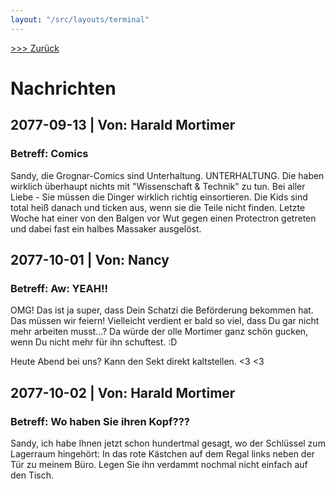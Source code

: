 ```yaml
---
layout: "/src/layouts/terminal"
---
```


<a href="./"> >>> Zurück</a>

# Nachrichten

## 2077-09-13 | Von: Harald Mortimer

### Betreff: Comics

Sandy, die Grognar-Comics sind Unterhaltung. UNTERHALTUNG. Die haben wirklich überhaupt nichts mit "Wissenschaft & Technik" zu tun. Bei aller Liebe - Sie müssen die Dinger wirklich richtig einsortieren. Die Kids sind total heiß danach und ticken aus, wenn sie die Teile nicht finden. Letzte Woche hat einer von den Balgen vor Wut gegen einen Protectron getreten und dabei fast ein halbes Massaker ausgelöst.

## 2077-10-01 | Von: Nancy

### Betreff: Aw: YEAH!!

OMG! Das ist ja super, dass Dein Schatzi die Beförderung bekommen hat. Das müssen wir feiern! Vielleicht verdient er bald so viel, dass Du gar nicht mehr arbeiten musst...? Da würde der olle Mortimer ganz schön gucken, wenn Du nicht mehr für ihn schuftest. :D

Heute Abend bei uns? Kann den Sekt direkt kaltstellen. <3 <3

## 2077-10-02 | Von: Harald Mortimer

### Betreff: Wo haben Sie ihren Kopf???

Sandy, ich habe Ihnen jetzt schon hundertmal gesagt, wo der Schlüssel zum Lagerraum hingehört: In das rote Kästchen auf dem Regal links neben der Tür zu meinem Büro. Legen Sie ihn verdammt nochmal nicht einfach auf den Tisch.
